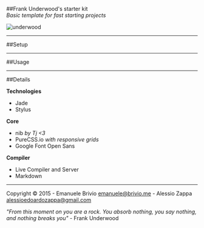 ##Frank Underwood's starter kit  
*Basic template for fast starting projects*

![underwood](http://s30.postimg.org/j0ii0rrk1/underwood_315.png)  

---

##Setup


---

##Usage


---

##Details

**Technologies**  

- Jade
- Stylus


**Core**

- nib *by Tj <3*
- PureCSS.io *with responsive grids*
- Google Font Open Sans


**Compiler**

- Live Compiler and Server
- Markdown

---

Copyright © 2015 - Emanuele Brivio [emanuele@brivio.me](mailto:emanuele@brivio.me) - Alessio Zappa [alessioedoardozappa@gmail.com](mailto:alessioedoardozappa@gmail.com)  

*"From this moment on you are a rock. You absorb nothing, you say nothing, and nothing breaks you"* - Frank Underwood